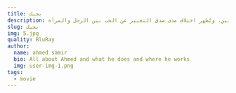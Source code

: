 ```yaml
---
title: بحبك
description: تتناول الأحداث حياة رجل يخوض قصتي حب، ويتخبط في حياته بين فتاتين، ويُظهر اختلاف مدى صدق التعبير عن الحب بين الرجل والمرأة.
slug: بحبك
img: 5.jpg
quality: BluRay
author:
  name: ahmed samir
  bio: All about Ahmed and what he does and where he works
  img: user-img-1.png
tags:
  - movie
---
```

